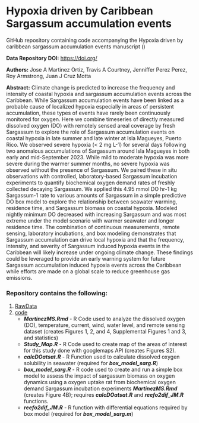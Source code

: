 # Hypoxia driven by Caribbean Sargassum accumulation events

GitHub repository containing code accompanying the Hypoxia driven by caribbean sargassum accumulation events manuscript ()

**Data Repository DOI:** 
https://doi.org/


**Authors:** Jose A Martinez Ortiz, Travis A Courtney, Jenniffer Perez Perez, Roy Armstrong, Juan J Cruz Motta

**Abstract:** Climate change is predicted to increase the frequency and intensity of coastal hypoxia and sargassum accumulation events across the Caribbean. While Sargassum accumulation events have been linked as a probable cause of localized hypoxia especially in areas of persistent accumulation, these types of events have rarely been continuously monitored for oxygen. Here we combine timeseries of directly measured dissolved oxygen (DO) with remotely sensed areal coverage by fresh Sargassum to explore the role of Sargassum accumulation events on coastal hypoxia in late summer and late winter at Isla Magueyes, Puerto Rico. We observed severe hypoxia (< 2 mg L-1) for several days following two anomalous accumulations of Sargassum around Isla Magueyes in both early and mid-September 2023. While mild to moderate hypoxia was more severe during the warmer summer months, no severe hypoxia was observed without the presence of Sargassum. We paired these in situ observations with controlled, laboratory-based Sargassum incubation experiments to quantify biochemical oxygen demand rates of freshly collected decaying Sargassum. We applied this 4.95 mmol DO hr-1 kg Sargassum-1 rate to various amounts of Sargassum in a simple predictive DO box model to explore the relationship between seawater warming, residence time, and Sargassum biomass on coastal hypoxia. Modeled nightly minimum DO decreased with increasing Sargassum and was most extreme under the model scenario with warmer seawater and longer residence time. The combination of continuous measurements, remote sensing, laboratory incubations, and box modeling demonstrates that Sargassum accumulation can drive local hypoxia and that the frequency, intensity, and severity of Sargassum induced hypoxia events in the Caribbean will likely increase under ongoing climate change. These findings could be leveraged to provide an early warning system for future Sargassum accumulation induced hypoxia events across the Caribbean while efforts are made on a global scale to reduce greenhouse gas emissions.

### Repository contains the following:

1. [RawData](https://github.com/jmartinez2k/HypOxSarg/tree/main/code/RawData) 
2. [code](https://github.com/jmartinez2k/HypOxSarg/tree/main/code)
    * ***MartinezMS.Rmd*** - R Code used to analyze the dissolved oxygen (DO), temperature, current, wind, water level, and remote sensing            dataset  (creates Figures 1, 2, and 4, Supplemental Figures 1 and 3, and statistics)
    * ***Study_Map.R*** - R Code used to create map of the areas of interest for this study done with googlemaps API (creates Figures S2).
    * ***calcDOatsat.R*** - R Function used to calculate dissolved oxygen solubility in seawater (required for ***box_model_sarg.R***)
    * ***box_model_sarg.R*** - R code used to create and run a simple box model to assess the impact of sargassum biomass on oxygen dynamics          using a oxygen uptake rat from biochemical oxygen demand Sargassum incubation experiments ***MartinezMS.Rmd*** (creates Figure 4B); requires       ***calcDOatsat.R*** and ***reefo2dif_JM.R*** functions.
    * ***reefo2dif_JM.R*** - R function with differential equations required by box model (required for ***box_model_sarg.m***)